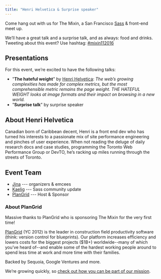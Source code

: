 ```yaml
---
title: "Henri Helvetica & Surprise speaker"
---
```


Come hang out with us for The Mixin, a San Francisco [Sass][]
& front-end meet up.

[sass]: http://sass-lang.com

We’ll have a great talk and a surprise talk, and as always: food and drinks.
Tweeting about this event? Use hashtag: [#mixin112016][hashtag]

[hashtag]: https://twitter.com/search?q=#mixin112016

## Presentations

For this event, we’re excited to have the following talks:

* "**The hateful weight**"
  by [Henri Helvetica](https://twitter.com/HenriHelvetica):
  _The web’s growing complexities has made for complex metrics, but the most
  comprehensible metric remains the page weight.
  THE HATEFUL WEIGHT looks at image formats and their impact on browsing in a new world._
* "**Surprise talk**"
  by surprise speaker


## About Henri Helvetica

Canadian born of Caribbean decent, Henri is a front end dev who has turned his
interests to a passionate mix of site performance engineering and pinches of
user experience. When not reading the deluge of daily research docs and case
studies, programming the Toronto Web Performance Group or DevTO, he’s racking
up miles running through the streets of Toronto.

## Event Team

* [Jina](https://twitter.com/jina) --- organizers & emcees
* [Kaelig](https://twitter.com/kaelig) --- Sass community update
* [PlanGrid](https://www.plangrid.com/) --- Host & Sponsor

### About PlanGrid

Massive thanks to PlanGrid who is sponsoring The Mixin for the very first time!

[PlanGrid](https://www.plangrid.com/) (YC 2012) is the leader in construction
field productivity software (think: version control for blueprints).
Our platform increases efficiency and lowers costs for the biggest projects
($1B+) worldwide--many of which you’ve heard of--and enable some of the hardest
working people around to spend less time at work and more time with their
families.

Backed by Sequoia, Google Ventures and more.

We’re growing quickly, so [check out how you can be part of our mission](https://www.plangrid.com/jobs/).

